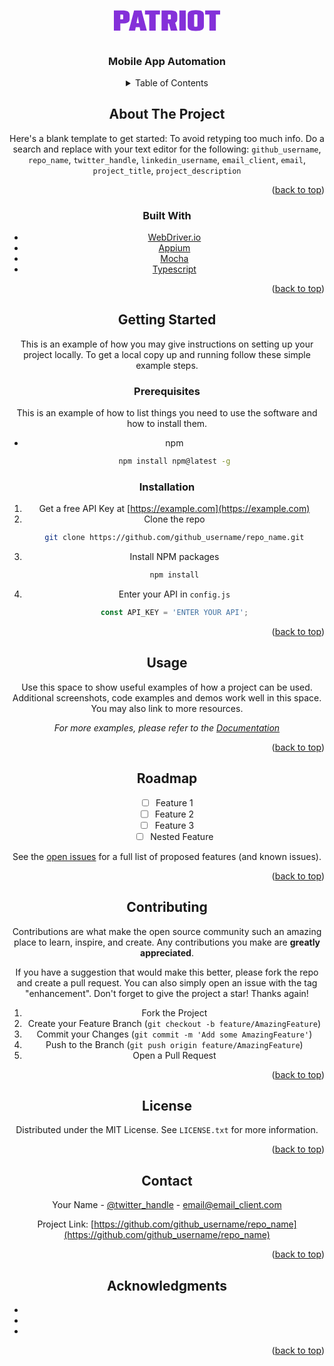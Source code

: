 <a name="readme-top"></a>

<!-- PROJECT LOGO -->
<br />
<div align="center">
  <a href="https://github.com/SynergyDataSystems/">
    <svg xmlns="http://www.w3.org/2000/svg" width="200" height="63.66" viewBox="0 0 200 63.66"><path d="M40.21,23.13v6.12c0,4.88-2.42,7.37-12.33,7.37H25.32V47.9H15V15.74H27.88C37.79,15.74,40.21,18.24,40.21,23.13Zm-10.31.3c0-.8-.54-1.1-2-1.1H25.32v7.72h2.56c1.48,0,2-.28,2-1.11Z" style="fill:#8430d9"></path><path d="M56.27,42.54H50l-1,5.38H38.91l8.43-32.18H59.23L67.71,47.9H57.2ZM55.13,36,53.28,25.19,51.23,36Z" style="fill:#8430d9"></path><path d="M88.72,22.33H81.9V47.9H71.59V22.33H64.77V15.74h24Z" style="fill:#8430d9"></path><path d="M106.09,47.9,103,36.62h-1.42V47.9H91.29V15.74h12.88c9.91,0,12.31,2.5,12.31,7.39v6.12c0,2.83-.82,4.86-3.43,6.07l3.71,12.58Zm-4.5-17.85h2.56c1.47,0,2-.28,2-1.11V23.43c0-.8-.55-1.1-2-1.1h-2.56Z" style="fill:#8430d9"></path><path d="M130.06,15.74V47.9h-10.3V15.74Z" style="fill:#8430d9"></path><path d="M159,22.94V40.72c0,4.92-2.56,7.72-12.94,7.72s-12.95-2.8-12.95-7.72V22.94c0-4.92,2.57-7.72,12.94-7.72S159,18,159,22.94Zm-12.94-1c-2,0-2.63.4-2.63,1.34V40.41c0,1,.59,1.34,2.63,1.34s2.63-.39,2.63-1.34V23.25c0-.95-.6-1.35-2.64-1.35Z" style="fill:#8430d9"></path><path d="M185,22.33h-6.81V47.9H167.87V22.33h-6.81V15.74H185Z" style="fill:#8430d9"></path></svg>
  </a>

<h3 align="center">Mobile App Automation</h3>


<!-- TABLE OF CONTENTS -->
<details>
  <summary>Table of Contents</summary>
  <ol>
    <li>
      <a href="#about-the-project">About The Project</a>
      <ul>
        <li><a href="#built-with">Built With</a></li>
      </ul>
    </li>
    <li>
      <a href="#getting-started">Getting Started</a>
      <ul>
        <li><a href="#prerequisites">Prerequisites</a></li>
        <li><a href="#installation">Installation</a></li>
      </ul>
    </li>
    <li><a href="#usage">Usage</a></li>
    <li><a href="#roadmap">Roadmap</a></li>
    <li><a href="#contributing">Contributing</a></li>
    <li><a href="#license">License</a></li>
    <li><a href="#contact">Contact</a></li>
    <li><a href="#acknowledgments">Acknowledgments</a></li>
  </ol>
</details>



<!-- ABOUT THE PROJECT -->
## About The Project



Here's a blank template to get started: To avoid retyping too much info. Do a search and replace with your text editor for the following: `github_username`, `repo_name`, `twitter_handle`, `linkedin_username`, `email_client`, `email`, `project_title`, `project_description`

<p align="right">(<a href="#readme-top">back to top</a>)</p>



### Built With

* [WebDriver.io](https://webdriver.io/)
* [Appium](https://appium.io/docs/en/2.4/)
* [Mocha](https://mochajs.org/api/)
* [Typescript](https://www.typescriptlang.org/)

<p align="right">(<a href="#readme-top">back to top</a>)</p>



<!-- GETTING STARTED -->
## Getting Started

This is an example of how you may give instructions on setting up your project locally.
To get a local copy up and running follow these simple example steps.

### Prerequisites

This is an example of how to list things you need to use the software and how to install them.
* npm
  ```sh
  npm install npm@latest -g
  ```

### Installation

1. Get a free API Key at [https://example.com](https://example.com)
2. Clone the repo
   ```sh
   git clone https://github.com/github_username/repo_name.git
   ```
3. Install NPM packages
   ```sh
   npm install
   ```
4. Enter your API in `config.js`
   ```js
   const API_KEY = 'ENTER YOUR API';
   ```

<p align="right">(<a href="#readme-top">back to top</a>)</p>



<!-- USAGE EXAMPLES -->
## Usage

Use this space to show useful examples of how a project can be used. Additional screenshots, code examples and demos work well in this space. You may also link to more resources.

_For more examples, please refer to the [Documentation](https://example.com)_

<p align="right">(<a href="#readme-top">back to top</a>)</p>



<!-- ROADMAP -->
## Roadmap

- [ ] Feature 1
- [ ] Feature 2
- [ ] Feature 3
    - [ ] Nested Feature

See the [open issues](https://github.com/github_username/repo_name/issues) for a full list of proposed features (and known issues).

<p align="right">(<a href="#readme-top">back to top</a>)</p>



<!-- CONTRIBUTING -->
## Contributing

Contributions are what make the open source community such an amazing place to learn, inspire, and create. Any contributions you make are **greatly appreciated**.

If you have a suggestion that would make this better, please fork the repo and create a pull request. You can also simply open an issue with the tag "enhancement".
Don't forget to give the project a star! Thanks again!

1. Fork the Project
2. Create your Feature Branch (`git checkout -b feature/AmazingFeature`)
3. Commit your Changes (`git commit -m 'Add some AmazingFeature'`)
4. Push to the Branch (`git push origin feature/AmazingFeature`)
5. Open a Pull Request

<p align="right">(<a href="#readme-top">back to top</a>)</p>



<!-- LICENSE -->
## License

Distributed under the MIT License. See `LICENSE.txt` for more information.

<p align="right">(<a href="#readme-top">back to top</a>)</p>



<!-- CONTACT -->
## Contact

Your Name - [@twitter_handle](https://twitter.com/twitter_handle) - email@email_client.com

Project Link: [https://github.com/github_username/repo_name](https://github.com/github_username/repo_name)

<p align="right">(<a href="#readme-top">back to top</a>)</p>



<!-- ACKNOWLEDGMENTS -->
## Acknowledgments

* []()
* []()
* []()

<p align="right">(<a href="#readme-top">back to top</a>)</p>



<!-- MARKDOWN LINKS & IMAGES -->
<!-- https://www.markdownguide.org/basic-syntax/#reference-style-links -->
[contributors-shield]: https://img.shields.io/github/contributors/github_username/repo_name.svg?style=for-the-badge
[contributors-url]: https://github.com/github_username/repo_name/graphs/contributors
[forks-shield]: https://img.shields.io/github/forks/github_username/repo_name.svg?style=for-the-badge
[forks-url]: https://github.com/github_username/repo_name/network/members
[stars-shield]: https://img.shields.io/github/stars/github_username/repo_name.svg?style=for-the-badge
[stars-url]: https://github.com/github_username/repo_name/stargazers
[issues-shield]: https://img.shields.io/github/issues/github_username/repo_name.svg?style=for-the-badge
[issues-url]: https://github.com/github_username/repo_name/issues
[license-shield]: https://img.shields.io/github/license/github_username/repo_name.svg?style=for-the-badge
[license-url]: https://github.com/github_username/repo_name/blob/master/LICENSE.txt
[linkedin-shield]: https://img.shields.io/badge/-LinkedIn-black.svg?style=for-the-badge&logo=linkedin&colorB=555
[linkedin-url]: https://linkedin.com/in/linkedin_username
[product-screenshot]: images/screenshot.png
[Next.js]: https://img.shields.io/badge/next.js-000000?style=for-the-badge&logo=nextdotjs&logoColor=white
[Next-url]: https://nextjs.org/
[React.js]: https://img.shields.io/badge/React-20232A?style=for-the-badge&logo=react&logoColor=61DAFB
[React-url]: https://reactjs.org/
[Vue.js]: https://img.shields.io/badge/Vue.js-35495E?style=for-the-badge&logo=vuedotjs&logoColor=4FC08D
[Vue-url]: https://vuejs.org/
[Angular.io]: https://img.shields.io/badge/Angular-DD0031?style=for-the-badge&logo=angular&logoColor=white
[Angular-url]: https://angular.io/
[Svelte.dev]: https://img.shields.io/badge/Svelte-4A4A55?style=for-the-badge&logo=svelte&logoColor=FF3E00
[Svelte-url]: https://svelte.dev/
[Laravel.com]: https://img.shields.io/badge/Laravel-FF2D20?style=for-the-badge&logo=laravel&logoColor=white
[Laravel-url]: https://laravel.com
[Bootstrap.com]: https://img.shields.io/badge/Bootstrap-563D7C?style=for-the-badge&logo=bootstrap&logoColor=white
[Bootstrap-url]: https://getbootstrap.com
[JQuery.com]: https://img.shields.io/badge/jQuery-0769AD?style=for-the-badge&logo=jquery&logoColor=white
[JQuery-url]: https://jquery.com 